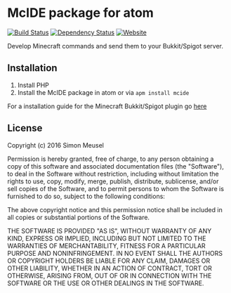 # McIDE package for atom

[![Build Status](https://travis-ci.org/simonmeusel/mcide-for-atom.svg?branch=master)](https://travis-ci.org/simonmeusel/mcide-for-atom) [![Dependency Status](https://david-dm.org/simonmeusel/mcide-for-atom.svg)](https://david-dm.org/simonmeusel/mcide-for-atom) [![Website](https://img.shields.io/badge/website-simonmeusel.github.io-lightgrey.svg)](https://simonmeusel.github.io/mcide/)

Develop Minecraft commands and send them to your Bukkit/Spigot server.

## Installation

1. Install PHP
2. Install the McIDE package in atom or via `apm install mcide`

For a installation guide for the Minecraft Bukkit/Spigot plugin go [here](https://github.com/simonmeusel/mcide-plugin)

## License

Copyright (c) 2016 Simon Meusel

Permission is hereby granted, free of charge, to any person obtaining
a copy of this software and associated documentation files (the
"Software"), to deal in the Software without restriction, including
without limitation the rights to use, copy, modify, merge, publish,
distribute, sublicense, and/or sell copies of the Software, and to
permit persons to whom the Software is furnished to do so, subject to
the following conditions:

The above copyright notice and this permission notice shall be
included in all copies or substantial portions of the Software.

THE SOFTWARE IS PROVIDED "AS IS", WITHOUT WARRANTY OF ANY KIND,
EXPRESS OR IMPLIED, INCLUDING BUT NOT LIMITED TO THE WARRANTIES OF
MERCHANTABILITY, FITNESS FOR A PARTICULAR PURPOSE AND
NONINFRINGEMENT. IN NO EVENT SHALL THE AUTHORS OR COPYRIGHT HOLDERS BE
LIABLE FOR ANY CLAIM, DAMAGES OR OTHER LIABILITY, WHETHER IN AN ACTION
OF CONTRACT, TORT OR OTHERWISE, ARISING FROM, OUT OF OR IN CONNECTION
WITH THE SOFTWARE OR THE USE OR OTHER DEALINGS IN THE SOFTWARE.
